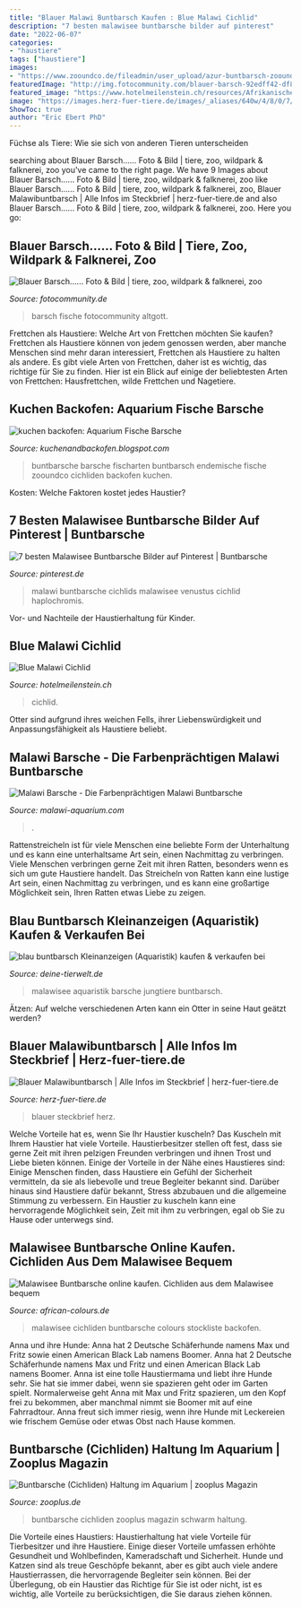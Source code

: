 ```yaml
---
title: "Blauer Malawi Buntbarsch Kaufen : Blue Malawi Cichlid"
description: "7 besten malawisee buntbarsche bilder auf pinterest"
date: "2022-06-07"
categories:
- "haustiere"
tags: ["haustiere"]
images:
- "https://www.zooundco.de/fileadmin/user_upload/azur-buntbarsch-zooundco-525x420px-min.jpg"
featuredImage: "http://img.fotocommunity.com/blauer-barsch-92edff42-df80-450a-9c68-dd0a1aca1e6f.jpg?width=1000"
featured_image: "https://www.hotelmeilenstein.ch/resources/Afrikanischer-Buntbarsch.jpg"
image: "https://images.herz-fuer-tiere.de/images/_aliases/640w/4/8/0/7/67084-1-de-DE/steckbrief_blauer_malawibuntbarsch.jpg"
ShowToc: true
author: "Eric Ebert PhD"
---
```



Füchse als Tiere: Wie sie sich von anderen Tieren unterscheiden

	

		
searching about Blauer Barsch...... Foto &amp; Bild | tiere, zoo, wildpark &amp; falknerei, zoo you've came to the right page. We have 9 Images about Blauer Barsch...... Foto &amp; Bild | tiere, zoo, wildpark &amp; falknerei, zoo like Blauer Barsch...... Foto &amp; Bild | tiere, zoo, wildpark &amp; falknerei, zoo, Blauer Malawibuntbarsch | Alle Infos im Steckbrief | herz-fuer-tiere.de and also Blauer Barsch...... Foto &amp; Bild | tiere, zoo, wildpark &amp; falknerei, zoo. Here you go:
		
    
## Blauer Barsch...... Foto &amp; Bild | Tiere, Zoo, Wildpark &amp; Falknerei, Zoo

<img loading=lazy src="http://img.fotocommunity.com/blauer-barsch-92edff42-df80-450a-9c68-dd0a1aca1e6f.jpg?width=1000" onerror="this.onerror=null;this.src='https://tse3.mm.bing.net/th?id=OIP.Z5lwklQ6fjn9CGA2r8HhwgHaFG&amp;pid=15.1';" alt="Blauer Barsch...... Foto &amp; Bild | tiere, zoo, wildpark &amp; falknerei, zoo">

_Source: fotocommunity.de_

>barsch fische fotocommunity altgott. 

	

Frettchen als Haustiere: Welche Art von Frettchen möchten Sie kaufen?
Frettchen als Haustiere können von jedem genossen werden, aber manche Menschen sind mehr daran interessiert, Frettchen als Haustiere zu halten als andere. Es gibt viele Arten von Frettchen, daher ist es wichtig, das richtige für Sie zu finden. Hier ist ein Blick auf einige der beliebtesten Arten von Frettchen: Hausfrettchen, wilde Frettchen und Nagetiere.

    
## Kuchen Backofen: Aquarium Fische Barsche

<img loading=lazy src="https://www.zooundco.de/fileadmin/user_upload/azur-buntbarsch-zooundco-525x420px-min.jpg" onerror="this.onerror=null;this.src='https://tse2.mm.bing.net/th?id=OIP.RtlTsN0fnfKg87VQU6ILMQHaF7&amp;pid=15.1';" alt="kuchen backofen: Aquarium Fische Barsche">

_Source: kuchenandbackofen.blogspot.com_

>buntbarsche barsche fischarten buntbarsch endemische fische zooundco cichliden backofen kuchen. 

	

Kosten: Welche Faktoren kostet jedes Haustier?

    
## 7 Besten Malawisee Buntbarsche Bilder Auf Pinterest | Buntbarsche

<img loading=lazy src="https://i.pinimg.com/736x/70/18/70/7018706b76e9bd6304e923db18d372c7--malawi-cichlids-african-cichlids.jpg" onerror="this.onerror=null;this.src='https://tse4.mm.bing.net/th?id=OIP._C2bO6RcBKCGFfmt9zgpqgEsDH&amp;pid=15.1';" alt="7 besten Malawisee Buntbarsche Bilder auf Pinterest | Buntbarsche">

_Source: pinterest.de_

>malawi buntbarsche cichlids malawisee venustus cichlid haplochromis. 

	

Vor- und Nachteile der Haustierhaltung für Kinder.

    
## Blue Malawi Cichlid

<img loading=lazy src="https://www.hotelmeilenstein.ch/resources/Afrikanischer-Buntbarsch.jpg" onerror="this.onerror=null;this.src='https://tse1.mm.bing.net/th?id=OIP.KhFYKNQXkaYJ1S3Ol9Mn5AHaEo&amp;pid=15.1';" alt="Blue Malawi Cichlid">

_Source: hotelmeilenstein.ch_

>cichlid. 

	

Otter sind aufgrund ihres weichen Fells, ihrer Liebenswürdigkeit und Anpassungsfähigkeit als Haustiere beliebt.

    
## Malawi Barsche - Die Farbenprächtigen Malawi Buntbarsche

<img loading=lazy src="https://malawi-aquarium.com/wp-content/uploads/2015/01/malawi-barsch-nimbochromis-venustus.jpg" onerror="this.onerror=null;this.src='https://tse1.mm.bing.net/th?id=OIP.AH0cWO5xLFkNLB3cTCBsHwHaE7&amp;pid=15.1';" alt="Malawi Barsche - Die Farbenprächtigen Malawi Buntbarsche">

_Source: malawi-aquarium.com_

>. 

	

Rattenstreicheln ist für viele Menschen eine beliebte Form der Unterhaltung und es kann eine unterhaltsame Art sein, einen Nachmittag zu verbringen.
Viele Menschen verbringen gerne Zeit mit ihren Ratten, besonders wenn es sich um gute Haustiere handelt. Das Streicheln von Ratten kann eine lustige Art sein, einen Nachmittag zu verbringen, und es kann eine großartige Möglichkeit sein, Ihren Ratten etwas Liebe zu zeigen.

    
## Blau Buntbarsch Kleinanzeigen (Aquaristik) Kaufen &amp; Verkaufen Bei

<img loading=lazy src="https://pic7.qimage.de/87/68/63/210636887.jpg" onerror="this.onerror=null;this.src='https://tse4.mm.bing.net/th?id=OIP.kdV24CKOxuEnjSprNgTjgQHaEL&amp;pid=15.1';" alt="blau buntbarsch Kleinanzeigen (Aquaristik) kaufen &amp; verkaufen bei">

_Source: deine-tierwelt.de_

>malawisee aquaristik barsche jungtiere buntbarsch. 

	

Ätzen: Auf welche verschiedenen Arten kann ein Otter in seine Haut geätzt werden?

    
## Blauer Malawibuntbarsch | Alle Infos Im Steckbrief | Herz-fuer-tiere.de

<img loading=lazy src="https://images.herz-fuer-tiere.de/images/_aliases/640w/4/8/0/7/67084-1-de-DE/steckbrief_blauer_malawibuntbarsch.jpg" onerror="this.onerror=null;this.src='https://tse3.mm.bing.net/th?id=OIP.8q3F0dud4fWv9B7KB2B1fQHaE8&amp;pid=15.1';" alt="Blauer Malawibuntbarsch | Alle Infos im Steckbrief | herz-fuer-tiere.de">

_Source: herz-fuer-tiere.de_

>blauer steckbrief herz. 

	

Welche Vorteile hat es, wenn Sie Ihr Haustier kuscheln?
Das Kuscheln mit Ihrem Haustier hat viele Vorteile. Haustierbesitzer stellen oft fest, dass sie gerne Zeit mit ihren pelzigen Freunden verbringen und ihnen Trost und Liebe bieten können. Einige der Vorteile in der Nähe eines Haustieres sind:
Einige Menschen finden, dass Haustiere ein Gefühl der Sicherheit vermitteln, da sie als liebevolle und treue Begleiter bekannt sind. Darüber hinaus sind Haustiere dafür bekannt, Stress abzubauen und die allgemeine Stimmung zu verbessern. Ein Haustier zu kuscheln kann eine hervorragende Möglichkeit sein, Zeit mit ihm zu verbringen, egal ob Sie zu Hause oder unterwegs sind.

    
## Malawisee Buntbarsche Online Kaufen. Cichliden Aus Dem Malawisee Bequem

<img loading=lazy src="http://www.african-colours.de/wp-content/uploads/2015/11/malawisee-cichliden-online-kaufen.jpg" onerror="this.onerror=null;this.src='https://tse4.mm.bing.net/th?id=OIP.1u7DBFK1U1ba0RWE0Gk91QHaEx&amp;pid=15.1';" alt="Malawisee Buntbarsche online kaufen. Cichliden aus dem Malawisee bequem">

_Source: african-colours.de_

>malawisee cichliden buntbarsche colours stockliste backofen. 

	

Anna und ihre Hunde: Anna hat 2 Deutsche Schäferhunde namens Max und Fritz sowie einen American Black Lab namens Boomer.
Anna hat 2 Deutsche Schäferhunde namens Max und Fritz und einen American Black Lab namens Boomer. Anna ist eine tolle Haustiermama und liebt ihre Hunde sehr. Sie hat sie immer dabei, wenn sie spazieren geht oder im Garten spielt. Normalerweise geht Anna mit Max und Fritz spazieren, um den Kopf frei zu bekommen, aber manchmal nimmt sie Boomer mit auf eine Fahrradtour. Anna freut sich immer riesig, wenn ihre Hunde mit Leckereien wie frischem Gemüse oder etwas Obst nach Hause kommen.

    
## Buntbarsche (Cichliden) Haltung Im Aquarium | Zooplus Magazin

<img loading=lazy src="https://www.zooplus.de/magazin/wp-content/uploads/2017/03/malawi_buntbarsche-1024x683.jpg" onerror="this.onerror=null;this.src='https://tse4.mm.bing.net/th?id=OIP.p4olmnsYxWUM6tKxsAzZbQHaE8&amp;pid=15.1';" alt="Buntbarsche (Cichliden) Haltung im Aquarium | zooplus Magazin">

_Source: zooplus.de_

>buntbarsche cichliden zooplus magazin schwarm haltung. 

	

Die Vorteile eines Haustiers:
Haustierhaltung hat viele Vorteile für Tierbesitzer und ihre Haustiere. Einige dieser Vorteile umfassen erhöhte Gesundheit und Wohlbefinden, Kameradschaft und Sicherheit. Hunde und Katzen sind als treue Geschöpfe bekannt, aber es gibt auch viele andere Haustierrassen, die hervorragende Begleiter sein können. Bei der Überlegung, ob ein Haustier das Richtige für Sie ist oder nicht, ist es wichtig, alle Vorteile zu berücksichtigen, die Sie daraus ziehen können.


